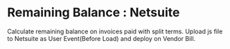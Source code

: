 # Remaining Balance : Netsuite 
Calculate remaining balance on invoices paid with split terms.
Upload js file to Netsuite as User Event(Before Load) and deploy on Vendor Bill. 
